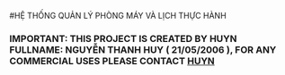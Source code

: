 
#HỆ THỐNG QUẢN LÝ PHÒNG MÁY VÀ LỊCH THỰC HÀNH

### **IMPORTANT: THIS PROJECT IS CREATED BY HUYN FULLNAME: NGUYỄN THANH HUY ( 21/05/2006 ), FOR ANY COMMERCIAL USES PLEASE CONTACT [HUYN](#CONTACT)** ####


